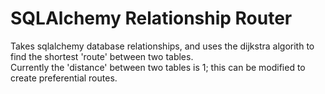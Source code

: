 # SQLAlchemy Relationship Router
Takes sqlalchemy database relationships, and uses the dijkstra algorith to find the shortest 'route' between two tables.  
Currently the 'distance' between two tables is 1; this can be modified to create preferential routes.

